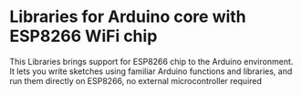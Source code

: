 Libraries for Arduino core with ESP8266 WiFi chip
===========================================

This Libraries brings support for ESP8266 chip to the Arduino environment. It lets you write sketches using familiar Arduino functions and libraries, and run them directly on ESP8266, no external microcontroller required
